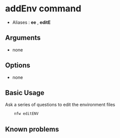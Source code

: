 # addEnv command

- Aliases : **ee** , **editE**

## Arguments

- none

## Options

- none

## Basic Usage

Ask a series of questions to edit the environment files

```sh
    nfw editENV
```

## Known problems
